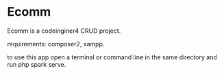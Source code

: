 # Ecomm

Ecomm is a codeinginer4 CRUD project.

requirements: composer2, xampp.

to use this app open a terminal or command line in the same directory and run php spark serve.
